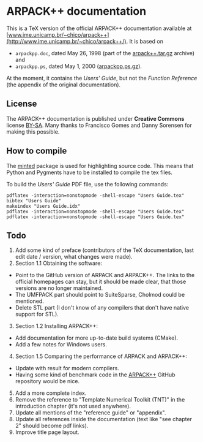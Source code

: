 # ARPACK++ documentation #

This is a TeX version of the official ARPACK++ documentation available at [www.ime.unicamp.br/~chico/arpack++](http://www.ime.unicamp.br/~chico/arpack++/). It is based on

* `arpackpp.doc`, dated May 26, 1998 (part of the [arpack++.tar.gz](http://www.ime.unicamp.br/~chico/arpack++/arpack++.tar.gz) archive) and 
* `arpackpp.ps`, dated May 1, 2000 ([arpackpp.ps.gz](http://www.ime.unicamp.br/~chico/arpack++/arpackpp.ps.gz)).

At the moment, it contains the _Users' Guide_, but not the _Function Reference_ (the appendix of the original documentation).

## License ##

The ARPACK++ documentation is published under **Creative Commons** license [BY-SA](http://creativecommons.org/licenses/by-sa/4.0/). Many thanks to Francisco Gomes and Danny Sorensen for making this possible.

## How to compile ##
The [minted](https://www.ctan.org/pkg/minted) package is used for highlighting source code. This means that Python and Pygments have to be installed to compile the tex files.

To build the *Users' Guide* PDF file, use the following commands:
    
    pdflatex -interaction=nonstopmode -shell-escape "Users Guide.tex"
    bibtex "Users Guide"
    makeindex "Users Guide.idx"
    pdflatex -interaction=nonstopmode -shell-escape "Users Guide.tex"
    pdflatex -interaction=nonstopmode -shell-escape "Users Guide.tex"

## Todo ##

1. Add some kind of preface (contributors of the TeX documentation, last edit date / version, what changes were made).
2. Section 1.1 Obtaining the software:
  * Point to the GitHub version of ARPACK and ARPACK++. The links to the official homepages can stay, but it should be made clear, that those versions are no longer maintained.
  * The UMFPACK part should point to SuiteSparse, Cholmod could be mentioned.
  * Delete STL part (I don't know of any compilers that don't have native support for STL).
3. Section 1.2 Installing ARPACK++:
  * Add documentation for more up-to-date build systems (CMake).
  * Add a few notes for Windows users.
4. Section 1.5 Comparing the performance of ARPACK and ARPACK++:
  * Update with result for modern compilers.
  * Having some kind of benchmark code in the [ARPACK++](https://github.com/m-reuter/arpackpp) GitHub repository would be nice.
5. Add a more complete index.
6. Remove the reference to "Template Numerical Toolkit (TNT)" in the introduction chapter (it's not used anywhere).
7. Update all mentions of the "reference guide" or "appendix".
8. Update all references inside the documentation (text like "see chapter 2" should become pdf links).
9. Improve title page layout.